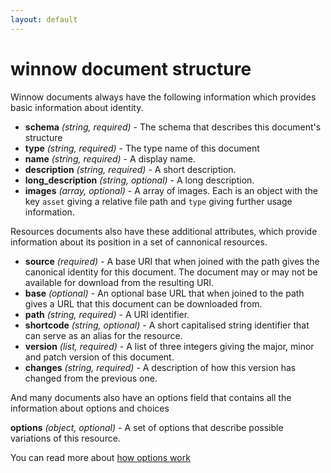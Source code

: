 ```yaml
---
layout: default
---
```


# winnow document structure

Winnow documents always have the following information which provides basic information about identity.

+ **schema** *(string, required)* - The schema that describes this document's structure
+ **type** *(string, required)* - The type name of this document
+ **name** *(string, required)* - A display name.
+ **description** *(string, required)* - A short description.
+ **long_description** *(string, optional)* - A long description.
+ **images** *(array, optional)* - A array of images. Each is an object with the key ```asset``` giving a relative file path and ```type``` giving further usage information.

Resources documents also have these additional attributes, which provide information about its position in a set of cannonical resources.

+ **source** *(required)* - A base URI that when joined with the path gives the canonical identity for this document. The document may or may not be available for download from the resulting URI.
+ **base** *(optional)* - An optional base URL that when joined to the path gives a URL that this document can be downloaded from. 
+ **path** *(string, required)* - A URI identifier.
+ **shortcode** *(string, optional)* - A short capitalised string identifier that can serve as an alias for the resource.
+ **version** *(list, required)* - A list of three integers giving the major, minor and patch version of this document.
+ **changes** *(string, required)* - A description of how this version has changed from the previous one.

And many documents also have an options field that contains all the information about options and choices

 **options** *(object, optional)* - A set of options that describe possible variations of this resource.
 
 You can read more about [how options work](options.html)
 
 
 
 